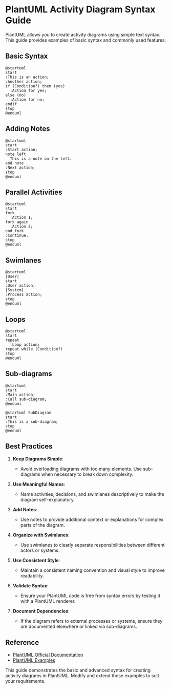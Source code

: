 # PlantUML Activity Diagram Syntax Guide

PlantUML allows you to create activity diagrams using simple text syntax. This guide provides examples of basic syntax and commonly used features.

## Basic Syntax

```plantuml
@startuml
start
:This is an action;
:Another action;
if (Condition?) then (yes)
  :Action for yes;
else (no)
  :Action for no;
endif
stop
@enduml
```

## Adding Notes

```plantuml
@startuml
start
:Start action;
note left
  This is a note on the left.
end note
:Next action;
stop
@enduml
```

## Parallel Activities

```plantuml
@startuml
start
fork
  :Action 1;
fork again
  :Action 2;
end fork
:Continue;
stop
@enduml
```

## Swimlanes

```plantuml
@startuml
|User|
start
:User action;
|System|
:Process action;
stop
@enduml
```

## Loops

```plantuml
@startuml
start
repeat
  :Loop action;
repeat while (Condition?)
stop
@enduml
```

## Sub-diagrams

```plantuml
@startuml
start
:Main action;
:Call sub-diagram;
@enduml

@startuml SubDiagram
start
:This is a sub-diagram;
stop
@enduml
```

## Best Practices

1. **Keep Diagrams Simple**:
   - Avoid overloading diagrams with too many elements. Use sub-diagrams when necessary to break down complexity.

2. **Use Meaningful Names**:
   - Name activities, decisions, and swimlanes descriptively to make the diagram self-explanatory.

3. **Add Notes**:
   - Use notes to provide additional context or explanations for complex parts of the diagram.

4. **Organize with Swimlanes**:
   - Use swimlanes to clearly separate responsibilities between different actors or systems.

5. **Use Consistent Style**:
   - Maintain a consistent naming convention and visual style to improve readability.

6. **Validate Syntax**:
   - Ensure your PlantUML code is free from syntax errors by testing it with a PlantUML renderer.

7. **Document Dependencies**:
   - If the diagram refers to external processes or systems, ensure they are documented elsewhere or linked via sub-diagrams.

## Reference

- [PlantUML Official Documentation](https://plantuml.com/activity-diagram-beta)
- [PlantUML Examples](https://plantuml.com/examples)

This guide demonstrates the basic and advanced syntax for creating activity diagrams in PlantUML. Modify and extend these examples to suit your requirements.
